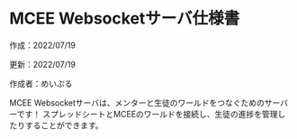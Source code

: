 # MCEE Websocketサーバ仕様書
作成：2022/07/19

更新：2022/07/19

作成者：めいぷる

MCEE Websocketサーバは、メンターと生徒のワールドをつなぐためのサーバーです！
スプレッドシートとMCEEのワールドを接続し、生徒の進捗を管理したりすることができます。